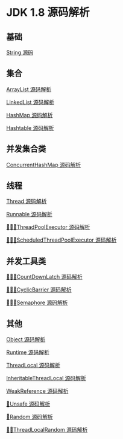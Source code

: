 # JDK 1.8 源码解析

## 基础

<a href="https://github.com/wupeixuan/JDKSourceCode1.8/blob/master/src/java/lang/String.java">String 源码</a>

## 集合

<a href="https://github.com/wupeixuan/JDKSourceCode1.8/blob/master/src/java/util/ArrayList.java">ArrayList 源码解析</a>

<a href="https://github.com/wupeixuan/JDKSourceCode1.8/blob/master/src/java/util/LinkedList.java">LinkedList 源码解析</a>

<a href="https://github.com/wupeixuan/JDKSourceCode1.8/blob/master/src/java/util/HashMap.java">HashMap 源码解析</a>

<a href="https://github.com/wupeixuan/JDKSourceCode1.8/blob/master/src/java/util/Hashtable.java">Hashtable 源码解析</a>

## 并发集合类

<a href="https://github.com/wupeixuan/JDKSourceCode1.8/blob/master/src/java/util/concurrent/ConcurrentHashMap.java">ConcurrentHashMap 源码解析</a>

## 线程

<a href="https://github.com/wupeixuan/JDKSourceCode1.8/blob/master/src/java/lang/Thread.java">Thread 源码解析</a>

<a href="https://github.com/wupeixuan/JDKSourceCode1.8/blob/master/src/java/lang/Runnable.java">Runnable 源码解析</a>

<a href="https://gitee.com/Ahaolin/JDKSourceCode1.8/blob/master/src/java/util/concurrent/ThreadPoolExecutor.java">💛💛💛ThreadPoolExecutor 源码解析</a>

<a href="https://gitee.com/Ahaolin/JDKSourceCode1.8/blob/master/src/java/util/concurrent/ScheduledThreadPoolExecutor.java">💛💛💛ScheduledThreadPoolExecutor 源码解析</a>

## 并发工具类

<a href="https://gitee.com/Ahaolin/JDKSourceCode1.8/blob/master/src/java/util/concurrent/CountDownLatch.java">💛💛💛CountDownLatch 源码解析</a>

<a href="https://gitee.com/Ahaolin/JDKSourceCode1.8/blob/master/src/java/util/concurrent/CyclicBarrier.java">💛💛💛CyclicBarrier 源码解析</a>

<a href="https://gitee.com/Ahaolin/JDKSourceCode1.8/blob/master/src/java/util/concurrent/Semaphore.java">💛💛💛Semaphore 源码解析</a>



## 其他

<a href="https://github.com/wupeixuan/JDKSourceCode1.8/blob/master/src/java/lang/Object.java">Object 源码解析</a>

<a href="https://github.com/wupeixuan/JDKSourceCode1.8/blob/master/src/java/lang/Runtime.java">Runtime 源码解析</a>

<a href="https://github.com/wupeixuan/JDKSourceCode1.8/blob/master/src/java/lang/ThreadLocal.java">ThreadLocal 源码解析</a>

<a href="https://github.com/wupeixuan/JDKSourceCode1.8/blob/master/src/java/lang/InheritableThreadLocal.java">InheritableThreadLocal 源码解析</a>

<a href="https://github.com/wupeixuan/JDKSourceCode1.8/blob/master/src/java/lang/ref/WeakReference.java">WeakReference 源码解析</a>


<a href="https://github.com/wupeixuan/JDKSourceCode1.8/blob/master/src/sun/misc/Unsafe.java">💛Unsafe 源码解析</a>

<a href="https://github.com/wupeixuan/JDKSourceCode1.8/blob/master/src/java/util/Random.java">💛Random 源码解析</a>

<a href="https://github.com/wupeixuan/JDKSourceCode1.8/blob/master/src/java/util/concurrent/ThreadLocalRandom.java">💛💛ThreadLocalRandom 源码解析</a>

